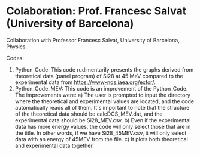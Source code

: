 #  Colaboration: Prof. Francesc Salvat (University of Barcelona)
Collaboration with Professor Francesc Salvat, University of Barcelona, Physics.

Codes:
  1. Python_Code: This code rudimentarily presents the graphs derived from theoretical data (panel program) of Si28 at 45 MeV compared to the experimental data from https://www-nds.iaea.org/exfor/.
  2. Python_Code_MEV: This code is an improvement of the Python_Code. The improvements were: a) The user is prompted to input the directory where the theoretical and experimental values are located, and the code automatically reads all of them. It's important to note that the structure of the theoretical data should be calcDCS_MEV.dat, and the experimental data should be Si28_MEV.csv. b) Even if the experimental data has more energy values, the code will only select those that are in the title. In other words, if we have Si28_45MEV.csv, it will only select data with an energy of 45MEV from the file. c) It plots both theoretical and experimental data together.
